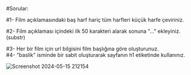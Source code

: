 #Sorular:

#1-
Film açıklamasındaki baş harf hariç tüm harfleri küçük harfe çeviriniz.

#2- 
Film açıklaması içindeki ilk 50 karakteri alarak sonuna "..." ekleyiniz. (substr) 

#3-
Her bir film için url bilgisini film başlığına göre oluşturunuz.    
#4- 
"baslik" isminde bir sabit oluşturarak sayfanın h1 etiketinde kullanınız.

![Screenshot 2024-05-15 212154](https://github.com/halecosar/PeopleBox_PHP/assets/142445977/91cfbdbd-ec52-469e-89c7-06e74bc06912)
